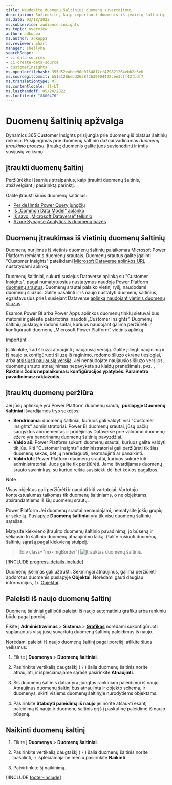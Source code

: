 ```yaml
---
title: Naudokite duomenų šaltinius duomenų suvartojimui
description: Sužinokite, kaip importuoti duomenis iš įvairių šaltinių.
ms.date: 03/18/2022
ms.subservice: audience-insights
ms.topic: overview
author: adkuppa
ms.author: adkuppa
ms.reviewer: mhart
manager: shellyha
searchScope:
- ci-data-sources
- ci-create-data-source
- customerInsights
ms.openlocfilehash: 355d52eabde90e0764817cf479821264ebb2e5eb
ms.sourcegitcommit: b515120bebd2638f2639004422cee3cff42fbdf7
ms.translationtype: MT
ms.contentlocale: lt-LT
ms.lasthandoff: 05/24/2022
ms.locfileid: "8800476"
---
```

# <a name="data-sources-overview"></a>Duomenų šaltinių apžvalga



Dynamics 365 Customer Insights prisijungia prie duomenų iš plataus šaltinių rinkinio. Prisijungimas prie duomenų šaltinio dažnai vadinamas *duomenų įtraukimo procesu*. Įtraukę duomenis galite juos [suvienodinti](data-unification.md) ir imtis susijusių veiksmų.

## <a name="add-a-data-source"></a>Įtraukti duomenų šaltinį

Peržiūrėkite išsamius straipsnius, kaip įtraukti duomenų šaltinis, atsižvelgiant į pasirinktą parinktį.

Galite įtraukti šiuos duomenų šaltinius:

- [Per dešimtis Power Query jungčių](connect-power-query.md)
- [Iš „Common Data Model“ aplanko](connect-common-data-model.md)
- [Iš savo „Microsoft Dataverse“ telkinio](connect-dataverse-managed-lake.md)
- [Azure Synapse Analytics Iš duomenų bazės](connect-synapse.md)

## <a name="add-data-from-on-premises-data-sources"></a>Duomenų įtraukimas iš vietinių duomenų šaltinių

Duomenų nurijimas iš vietinis duomenų šaltinių palaikomas Microsoft Power Platform remiantis duomenų srautais. Duomenų srautus galite įgalinti "Customer Insights" pateikdami [Microsoft Dataverse aplinkos URL](create-environment.md) nustatydami aplinką.

Duomenų šaltiniai, sukurti susiejus Dataverse aplinką su "Customer Insights", pagal numatytuosius nustatymus naudoja [Power Platform duomenų srautus](/power-query/dataflows/overview-dataflows-across-power-platform-dynamics-365). Duomenų srautai palaiko vietinį ryšį, naudodami duomenų šliuzus. Galite pašalinti ir iš naujo nustatyti duomenų šaltinius, egzistavusius prieš susiejant Dataverse [aplinką naudojant vietinis duomenų šliuzus](/data-integration/gateway/service-gateway-app).

Esamos Power BI arba Power Apps aplinkos duomenų tinklų sietuvai bus matomi ir galėsite pakartotinai naudoti „Customer Insights“. Duomenų šaltinių puslapyje rodomi saitai, kuriuos naudojant galima peržiūrėti ir konfigūruoti duomenų „Microsoft Power Platform“ vietinis aplinką.

> [!IMPORTANT]
> Įsitikinkite, kad šliuzai atnaujinti į naujausią versiją. Galite įdiegti naujinimą ir iš naujo sukonfigūruoti šliuzą iš raginimo, rodomo šliuzo ekrane tiesiogiai, arba [atsisiųsti naujausią versiją](https://powerapps.microsoft.com/downloads/). Jei nenaudojate naujausios šliuzo versijos, duomenų srauto atnaujinimas nepavyksta su klaidų pranešimais, pvz. **, Raktinis žodis nepalaikomas: konfigūracijos ypatybės. Parametro pavadinimas: raktažodis**.

## <a name="review-ingested-data"></a>Įtrauktų duomenų peržiūra
Jei jūsų aplinkoje yra Power Platform duomenų srautų, **puslapyje Duomenų šaltiniai** išvardijamos trys sekcijos: 
- **Bendrinama**: duomenų šaltiniai, kuriuos gali valdyti visi "Customer Insights" administratoriai. Power BI duomenų srautai, jūsų pačių saugyklos abonementas ir pridėjimas Dataverse prie valdomo duomenų ežero yra bendrinamų duomenų šaltinių pavyzdžiai.
- **Valdo aš**: Power Platform sukurti duomenų srautai, kuriuos galite valdyti tik jūs. Kiti "Customer Insights" administratoriai gali peržiūrėti tik šias duomenų sekas, bet jų neredaguoti, neatnaujinti ar panaikinti.
- **Valdo kiti**: Power Platform duomenų srautai, kuriuos sukūrė kiti administratoriai. Juos galite tik peržiūrėti. Jame išvardijamas duomenų srauto savininkas, su kuriuo reikia susisiekti dėl bet kokios pagalbos.
> [!NOTE]
> Visus objektus gali peržiūrėti ir naudoti kiti vartotojai. Vartotojo kontekstualumas taikomas tik duomenų šaltiniams, o ne objektams, atsirandantiems iš šių duomenų srautų.

Power Platform Jei duomenų srautai nenaudojami, nematysite jokių grupių ar sekcijų. Puslapyje **Duomenų šaltiniai** yra tik visų duomenų šaltinių sąrašas.

Matysite kiekvieno įtraukto duomenų šaltinio pavadinimą, jo būseną ir vėliausio to šaltinio duomenų atnaujinimo laiką. Galite rūšiuoti duomenų šaltinių sąrašą pagal kiekvieną stulpelį.

> [!div class="mx-imgBorder"]
> ![Įtrauktas duomenų šaltinis.](media/configure-data-datasource-added.png "Įtrauktas duomenų šaltinis")

[!INCLUDE [progress-details-include](includes/progress-details-pane.md)]

Duomenų įkėlimas gali užtrukti. Sėkmingai atnaujinus, galima peržiūrėti apdorotus duomenis puslapyje **Objektai**. Norėdami gauti daugiau informacijos, žr. [Objektai](entities.md).

## <a name="refresh-a-data-source"></a>Paleisti iš naujo duomenų šaltinį

Duomenų šaltiniai gali būti paleisti iš naujo automatiniu grafiku arba rankiniu būdu pagal poreikį. 

Eikite į **Administravimas** > **Sistema** > [**Grafikas**](system.md#schedule-tab) norėdami sukonfigūruoti suplanuotus visų jūsų suvartotų duomenų šaltinių paleidimus iš naujo.

Norėdami paleisti iš naujo duomenų šaltinį pagal poreikį, atlikite šiuos veiksmus:

1. Eikite į **Duomenys** > **Duomenų šaltiniai**.

2. Pasirinkite vertikalią daugtaškį (&vellip;) šalia duomenų šaltinis norite atnaujinti, ir išplečiamajame sąraše pasirinkite **Atnaujinti**.

3. Šis duomenų šaltinis dabar yra įjungtas rankiniam paleidimui iš naujo. Atnaujinus duomenų šaltinį bus atnaujinta ir objekto schema, ir duomenys, skirti visiems duomenų šaltinyje nurodytiems objektams.

4. Pasirinkite **Stabdyti paleidimą iš naujo** jei norite atšaukti esantį paleidimą iš naujo ir duomenų šaltinis grįš į paskutinę paleidimo iš naujo būseną.

## <a name="delete-a-data-source"></a>Naikinti duomenų šaltinį

1. Eikite į **Duomenys** > **Duomenų šaltiniai**.

2. Pasirinkite vertikalią daugtaškį (&vellip;) šalia duomenų šaltinis norite pašalinti, ir išplečiamajame meniu pasirinkite **Naikinti**.

3. Patvirtinkite šį naikinimą.


[!INCLUDE [footer-include](includes/footer-banner.md)]
